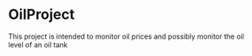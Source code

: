 # OilProject

This project is intended to monitor oil prices and possibly monitor the oil level of an oil tank
